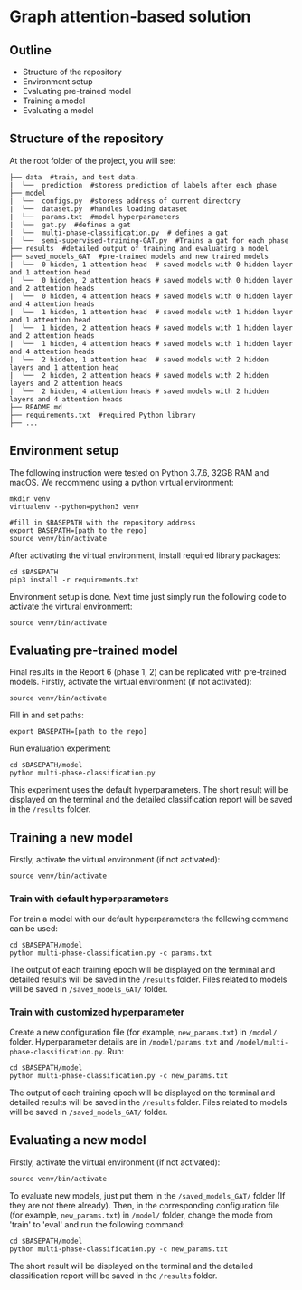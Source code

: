 # Graph attention-based solution

## Outline
- Structure of the repository
- Environment setup
- Evaluating pre-trained model
- Training a model 
- Evaluating a model

## Structure of the repository
At the root folder of the project, you will see:

```text
├── data  #train, and test data. 
|  └──  prediction  #storess prediction of labels after each phase
├── model
|  └──  configs.py  #storess address of current directory
|  └──  dataset.py  #handles loading dataset
|  └──  params.txt  #model hyperparameters
|  └──  gat.py  #defines a gat
|  └──  multi-phase-classification.py  # defines a gat
|  └──  semi-supervised-training-GAT.py  #Trains a gat for each phase
├── results  #detailed output of training and evaluating a model
├── saved_models_GAT  #pre-trained models and new trained models
|  └──  0 hidden, 1 attention head  # saved models with 0 hidden layer and 1 attention head
|  └──  0 hidden, 2 attention heads # saved models with 0 hidden layer and 2 attention heads
|  └──  0 hidden, 4 attention heads # saved models with 0 hidden layer and 4 attention heads
|  └──  1 hidden, 1 attention head  # saved models with 1 hidden layer and 1 attention head
|  └──  1 hidden, 2 attention heads # saved models with 1 hidden layer and 2 attention heads
|  └──  1 hidden, 4 attention heads # saved models with 1 hidden layer and 4 attention heads
|  └──  2 hidden, 1 attention head  # saved models with 2 hidden layers and 1 attention head
|  └──  2 hidden, 2 attention heads # saved models with 2 hidden layers and 2 attention heads
|  └──  2 hidden, 4 attention heads # saved models with 2 hidden layers and 4 attention heads
├── README.md
├── requirements.txt  #required Python library
├── ...
```
## Environment setup
The following instruction were tested on Python 3.7.6, 32GB RAM and macOS.
We recommend using a python virtual environment:
```
mkdir venv
virtualenv --python=python3 venv

#fill in $BASEPATH with the repository address
export BASEPATH=[path to the repo]
source venv/bin/activate
```
After activating the virtual environment, install required library packages:
```
cd $BASEPATH
pip3 install -r requirements.txt
```
Environment setup is done. Next time just simply run the following code to activate the virtural environment:
```
source venv/bin/activate
```

## Evaluating pre-trained model
Final results in the Report 6 (phase 1, 2) can be replicated with pre-trained models.
Firstly, activate the virtual environment (if not activated):
```
source venv/bin/activate
```
Fill in and set paths:
```
export BASEPATH=[path to the repo]
```
Run evaluation experiment:
```
cd $BASEPATH/model
python multi-phase-classification.py
```
This experiment uses the default hyperparameters.
The short result will be displayed on the terminal and the detailed classification report will be saved in the `/results` folder. 
## Training a new model
Firstly, activate the virtual environment (if not activated):
```
source venv/bin/activate
```
### Train with default hyperparameters
For train a model with our default hyperparameters the following command can be used: 
```
cd $BASEPATH/model
python multi-phase-classification.py -c params.txt
```
The output of each training epoch will be displayed on the terminal and detailed results will be saved in the `/results` folder. 
Files related to models will be saved in `/saved_models_GAT/` folder.
### Train with customized hyperparameter
Create a new configuration file (for example, `new_params.txt`) in `/model/` folder. Hyperparameter details are in `/model/params.txt` and `/model/multi-phase-classification.py`.
Run:
```
cd $BASEPATH/model
python multi-phase-classification.py -c new_params.txt
```

The output of each training epoch will be displayed on the terminal and detailed results will be saved in the `/results` folder. 
Files related to models will be saved in `/saved_models_GAT/` folder.

## Evaluating a new model
Firstly, activate the virtual environment (if not activated):
```
source venv/bin/activate
```
To evaluate new models, just put them in the  `/saved_models_GAT/` folder (If they are not there already). Then, in the corresponding configuration file (for example, `new_params.txt`) in `/model/` folder, change the mode from 'train' to 'eval' and run the following command:

```
cd $BASEPATH/model
python multi-phase-classification.py -c new_params.txt
```
The short result will be displayed on the terminal and the detailed classification report will be saved in the `/results` folder. 
